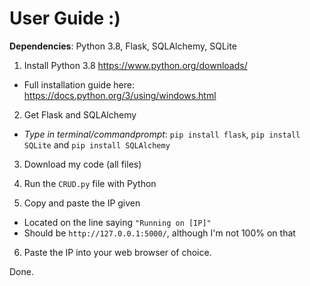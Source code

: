 # User Guide :)

**Dependencies**: Python 3.8, Flask, SQLAlchemy, SQLite

1) Install Python 3.8 https://www.python.org/downloads/
- Full installation guide here: https://docs.python.org/3/using/windows.html

2) Get Flask and SQLAlchemy
- *Type in terminal/commandprompt*: `pip install flask`, `pip install SQLite` and `pip install SQLAlchemy`

3) Download my code (all files)

4) Run the `CRUD.py` file with Python

5) Copy and paste the IP given
- Located on the line saying ```"Running on [IP]"```
- Should be ```http://127.0.0.1:5000/```, although I'm not 100% on that

6) Paste the IP into your web browser of choice.

Done.
